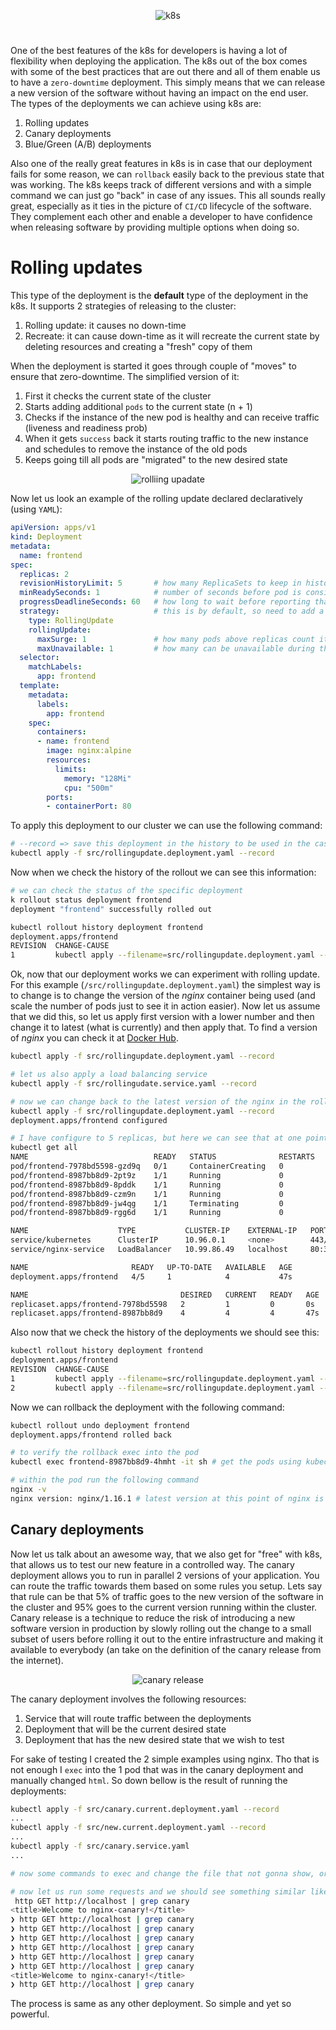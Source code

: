 <p align=center>
  <img alt="k8s" src="./resources/k8s.svg" />
</p>

#

One of the best features of the k8s for developers is having a lot of flexibility when deploying the application. The k8s out of the box comes with some of the best practices that are out there and all of them enable us to have a `zero-downtime` deployment. This simply means that we can release a new version of the software without having an impact on the end user. The types of the deployments we can achieve using k8s are:

1. Rolling updates
2. Canary deployments
3. Blue/Green (A/B) deployments

Also one of the really great features in k8s is in case that our deployment fails for some reason, we can `rollback` easily back to the previous state that was working. The k8s keeps track of different versions and with a simple command we can just go "back" in case of any issues. This all sounds really great, especially as it ties in the picture of `CI/CD` lifecycle of the software. They complement each other and enable a developer to have confidence when releasing software by providing multiple options when doing so.

# Rolling updates

This type of the deployment is the **default** type of the deployment in the k8s. It supports 2 strategies of releasing to the cluster:

1. Rolling update: it causes no down-time
2. Recreate: it can cause down-time as it will recreate the current state by deleting resources and creating a "fresh" copy of them

When the deployment is started it goes through couple of "moves" to ensure that zero-downtime. The simplified version of it:

1. First it checks the current state of the cluster
2. Starts adding additional `pods` to the current state (n + 1)
3. Checks if the instance of the new pod is healthy and can receive traffic (liveness and readiness prob)
4. When it gets `success` back it starts routing traffic to the new instance and schedules to remove the instance of the old pods
5. Keeps going till all pods are "migrated" to the new desired state

<p align=center>
  <img alt="rolliing upadate" src="./resources/rolling_update.svg" />
</p>

Now let us look an example of the rolling update declared declaratively (using `YAML`):

```yml
apiVersion: apps/v1
kind: Deployment
metadata:
  name: frontend
spec:
  replicas: 2
  revisionHistoryLimit: 5       # how many ReplicaSets to keep in history (default is 10) to allow the rollback back
  minReadySeconds: 1            # number of seconds before pod is considered health and can start handling requests
  progressDeadlineSeconds: 60   # how long to wait before reporting that deployment is stalled
  strategy:                     # this is by default, so need to add a strategy if's RollingUpdate (only if we wanna do Recreate)
    type: RollingUpdate
    rollingUpdate:
      maxSurge: 1               # how many pods above replicas count it can create during rolling update (25% by default)
      maxUnavailable: 1         # how many can be unavailable during the rolling update (25% by default)
  selector:
    matchLabels:
      app: frontend
  template:
    metadata:
      labels:
        app: frontend
    spec:
      containers:
      - name: frontend
        image: nginx:alpine
        resources:
          limits:
            memory: "128Mi"
            cpu: "500m"
        ports:
        - containerPort: 80
```

To apply this deployment to our cluster we can use the following command:

```bash
# --record => save this deployment in the history to be used in the case of rollback
kubectl apply -f src/rollingupdate.deployment.yaml --record
```

Now when we check the history of the rollout we can see this information:

```bash
# we can check the status of the specific deployment
k rollout status deployment frontend
deployment "frontend" successfully rolled out

kubectl rollout history deployment frontend
deployment.apps/frontend
REVISION  CHANGE-CAUSE
1         kubectl apply --filename=src/rollingupdate.deployment.yaml --record=true
```

Ok, now that our deployment works we can experiment with rolling update. For this example (`/src/rollingupdate.deployment.yaml`) the simplest way is to change is to change the version of the *nginx* container being used (and scale the number of pods just to see it in action easier). Now let us assume that we did this, so let us apply first version with a lower number and then change it to latest (what is currently) and then apply that. To find a version of *nginx* you can check it at [Docker Hub](https://hub.docker.com/_/nginx).

```bash
kubectl apply -f src/rollingupdate.deployment.yaml --record

# let us also apply a load balancing service
kubectl apply -f src/rollingudate.service.yaml --record

# now we can change back to the latest version of the nginx in the rollingupdate.deployment.yaml
kubectl apply -f src/rollingupdate.deployment.yaml --record
deployment.apps/frontend configured

# I have configure to 5 replicas, but here we can see that at one point there was 6
kubectl get all
NAME                            READY   STATUS              RESTARTS   AGE
pod/frontend-7978bd5598-gzd9q   0/1     ContainerCreating   0          0s
pod/frontend-8987bb8d9-2pt9z    1/1     Running             0          47s
pod/frontend-8987bb8d9-8pddk    1/1     Running             0          47s
pod/frontend-8987bb8d9-czm9n    1/1     Running             0          47s
pod/frontend-8987bb8d9-jw4qg    1/1     Terminating         0          47s
pod/frontend-8987bb8d9-rgg6d    1/1     Running             0          47s

NAME                    TYPE           CLUSTER-IP    EXTERNAL-IP   PORT(S)        AGE
service/kubernetes      ClusterIP      10.96.0.1     <none>        443/TCP        6d
service/nginx-service   LoadBalancer   10.99.86.49   localhost     80:30780/TCP   42s

NAME                       READY   UP-TO-DATE   AVAILABLE   AGE
deployment.apps/frontend   4/5     1            4           47s

NAME                                  DESIRED   CURRENT   READY   AGE
replicaset.apps/frontend-7978bd5598   2         1         0       0s
replicaset.apps/frontend-8987bb8d9    4         4         4       47s

```

Also now that we check the history of the deployments we should see this:

```bash
kubectl rollout history deployment frontend
deployment.apps/frontend
REVISION  CHANGE-CAUSE
1         kubectl apply --filename=src/rollingupdate.deployment.yaml --record=true
2         kubectl apply --filename=src/rollingupdate.deployment.yaml --record=true
```

Now we can rollback the deployment with the following command:

```bash
kubectl rollout undo deployment frontend
deployment.apps/frontend rolled back

# to verify the rollback exec into the pod
kubectl exec frontend-8987bb8d9-4hmht -it sh # get the pods using kubectl get pods

# within the pod run the following command
nginx -v
nginx version: nginx/1.16.1 # latest version at this point of nginx is 1.17.1
```

## Canary deployments

Now let us talk about an awesome way, that we also get for "free" with k8s, that allows us to test our new feature in a controlled way. The canary deployment allows you to run in parallel 2 versions of your application. You can route the traffic towards them based on some rules you setup. Lets say that rule can be that 5% of traffic goes to the new version of the software in the cluster and 95% goes to the current version running within the cluster. Canary release is a technique to reduce the risk of introducing a new software version in production by slowly rolling out the change to a small subset of users before rolling it out to the entire infrastructure and making it available to everybody (an take on the definition of the canary release from the internet).

<p align=center>
  <img alt="canary release" src="./resources/canary.svg" />
</p>

The canary deployment involves the following resources:

1. Service that will route traffic between the deployments
2. Deployment that will be the current desired state
3. Deployment that has the new desired state that we wish to test

For sake of testing I created the 2 simple examples using nginx. Tho that is not enough I `exec` into the 1 pod that was in the canary deployment and manually changed `html`. So down bellow is the result of running the deployments:

```bash
kubectl apply -f src/canary.current.deployment.yaml --record
...
kubectl apply -f src/new.current.deployment.yaml --record
...
kubectl apply -f src/canary.service.yaml
...

# now some commands to exec and change the file that not gonna show, or if you wanna make it simpler just use 2 different container of some test app you have

# now let us run some requests and we should see something similar like bellow
 http GET http://localhost | grep canary
<title>Welcome to nginx-canary!</title>
❯ http GET http://localhost | grep canary
❯ http GET http://localhost | grep canary
❯ http GET http://localhost | grep canary
❯ http GET http://localhost | grep canary
❯ http GET http://localhost | grep canary
❯ http GET http://localhost | grep canary
<title>Welcome to nginx-canary!</title>
❯ http GET http://localhost | grep canary
```

The process is same as any other deployment. So simple and yet so powerful.
